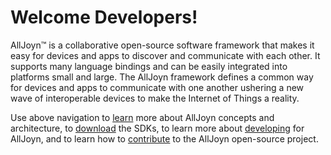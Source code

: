 # Welcome Developers!

AllJoyn&trade; is a collaborative open-source software framework that makes 
it easy for devices and apps to discover and communicate with each
other. It supports many language bindings and can be easily integrated
into platforms small and large. The AllJoyn framework defines a common way for 
devices and apps to communicate with one another ushering a new 
wave of interoperable devices to make the Internet of Things a
reality.

Use above navigation to [learn][learn] more about AllJoyn 
concepts and architecture, to [download][download] the SDKs, 
to learn more about [developing][develop] for AllJoyn, and 
to learn how to [contribute][contribute] to the AllJoyn 
open-source project.

[learn]: /learn
[download]: /download
[develop]: /develop
[contribute]: /contribute
